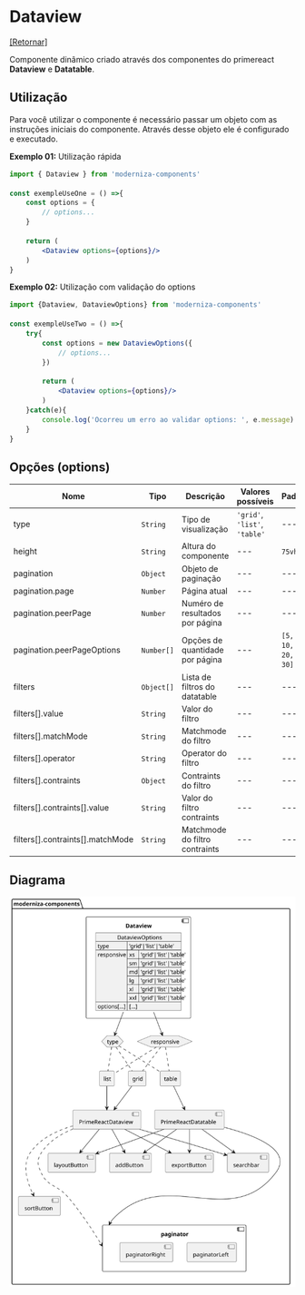 # Dataview

[[Retornar]](../README.md)

Componente dinâmico criado através dos componentes do primereact **Dataview** e **Datatable**.

## Utilização

Para você utilizar o componente é necessário passar um objeto com as instruções iniciais do componente. Através desse objeto ele é configurado e executado.

**Exemplo 01:**
Utilização rápida

```jsx
import { Dataview } from 'moderniza-components'

const exempleUseOne = () =>{
    const options = {
        // options...
    }

    return (
        <Dataview options={options}/>
    )
}
```

**Exemplo 02:**
Utilização com validação do options

```jsx
import {Dataview, DataviewOptions} from 'moderniza-components'

const exempleUseTwo = () =>{
    try{
        const options = new DataviewOptions({
            // options...
        })

        return (
            <Dataview options={options}/>
        )
    }catch(e){
        console.log('Ocorreu um erro ao validar options: ', e.message)
    }
}
```

## Opções (options)

| Nome  | Tipo  | Descrição | Valores possíveis | Padrão |
| ----- | ----- | --------- | ----------------- | ------ |
| type | `String` | Tipo de visualização | `'grid'`, `'list'`, `'table'` | --- |
| height | `String` | Altura do componente | --- | `75vh` |
| pagination | `Object` | Objeto de paginação | --- | --- |
| pagination.page | `Number` | Página atual | --- | --- |
| pagination.peerPage | `Number` | Numéro de resultados por página | --- | --- |
| pagination.peerPageOptions | `Number[]` | Opções de quantidade por página | --- | `[5, 10, 20, 30]` |
| filters | `Object[]` | Lista de filtros do datatable | --- | --- |
| filters[].value | `String` | Valor do filtro | --- | --- |
| filters[].matchMode | `String` | Matchmode do filtro | --- | --- |
| filters[].operator | `String` | Operator do filtro | --- | --- |
| filters[].contraints | `Object` | Contraints do filtro | --- | --- |
| filters[].contraints[].value | `String` | Valor do filtro contraints | --- | --- |
| filters[].contraints[].matchMode | `String` | Matchmode do filtro contraints | --- | --- |

## Diagrama

![imagem do diagrama](/docs/diagrams/out/dataview/dataviewDiagram.svg)
